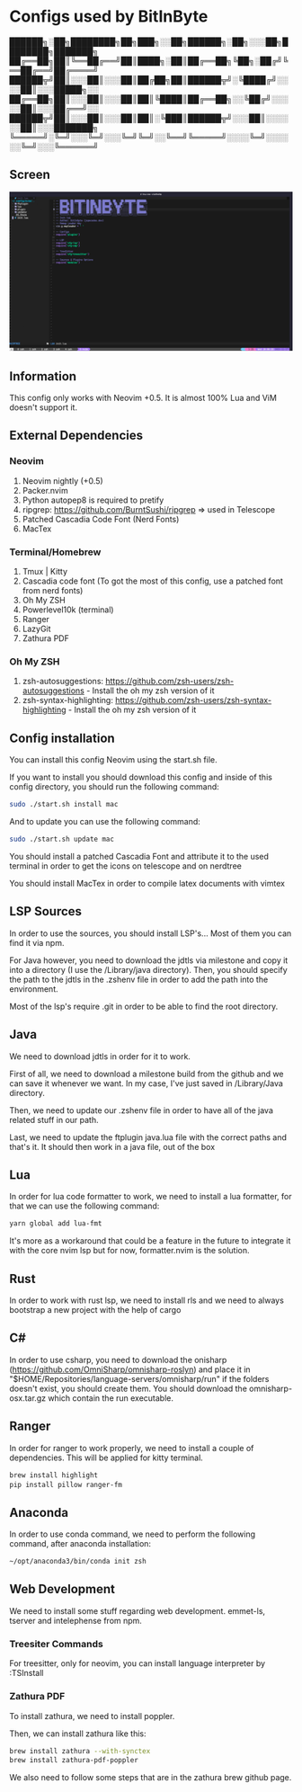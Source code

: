 # Configs used by BitInByte

██████╗░██╗████████╗██╗███╗░░██╗██████╗░██╗░░░██╗████████╗███████╗
██╔══██╗██║╚══██╔══╝██║████╗░██║██╔══██╗╚██╗░██╔╝╚══██╔══╝██╔════╝
██████╦╝██║░░░██║░░░██║██╔██╗██║██████╦╝░╚████╔╝░░░░██║░░░█████╗░░
██╔══██╗██║░░░██║░░░██║██║╚████║██╔══██╗░░╚██╔╝░░░░░██║░░░██╔══╝░░
██████╦╝██║░░░██║░░░██║██║░╚███║██████╦╝░░░██║░░░░░░██║░░░███████╗
╚═════╝░╚═╝░░░╚═╝░░░╚═╝╚═╝░░╚══╝╚═════╝░░░░╚═╝░░░░░░╚═╝░░░╚══════╝

## Screen

![BitInByte IDE](workflow.png)

## Information

This config only works with Neovim +0.5. It is almost 100% Lua and ViM doesn't support it.

## External Dependencies

### Neovim

1. Neovim nightly (+0.5)
2. Packer.nvim
3. Python autopep8 is required to pretify
4. ripgrep: https://github.com/BurntSushi/ripgrep => used in Telescope
5. Patched Cascadia Code Font (Nerd Fonts)
6. MacTex

### Terminal/Homebrew

1. Tmux | Kitty
2. Cascadia code font (To got the most of this config, use a patched font from nerd fonts)
3. Oh My ZSH
4. Powerlevel10k (terminal)
5. Ranger
6. LazyGit
7. Zathura PDF

### Oh My ZSH

1. zsh-autosuggestions: https://github.com/zsh-users/zsh-autosuggestions - Install the oh my zsh version of it
2. zsh-syntax-highlighting: https://github.com/zsh-users/zsh-syntax-highlighting - Install the oh my zsh version of it

## Config installation

You can install this config Neovim using the start.sh file.

If you want to install you should download this config and inside of this config directory, you should run the following command:

```zsh
sudo ./start.sh install mac
```

And to update you can use the following command:
```zsh
sudo ./start.sh update mac
```

You should install a patched Cascadia Font and attribute it to the used terminal in order to get the icons on telescope and on nerdtree

You should install MacTex in order to compile latex documents with vimtex

## LSP Sources

In order to use the sources, you should install LSP's... Most of them you can find it via npm.

For Java however, you need to download the jdtls via milestone and copy it into a directory (I use the /Library/java directory).
Then, you should specify the path to the jdtls in the .zshenv file in order to add the path into the environment.

Most of the lsp's require .git in order to be able to find the root directory.

## Java

We need to download jdtls in order for it to work.

First of all, we need to download a milestone build from the github and we can save it whenever we want. In my case, I've just saved in /Library/Java directory.

Then, we need to update our .zshenv file in order to have all of the java related stuff in our path.

Last, we need to update the ftplugin java.lua file with the correct paths and that's it. It should then work in a java file, out of the box

## Lua

In order for lua code formatter to work, we need to install a lua formatter, for that we can use the following command: 

```zsh
yarn global add lua-fmt
```

It's more as a workaround that could be a feature in the future to integrate it with the core nvim lsp but for now, formatter.nvim is the solution.

## Rust
In order to work with rust lsp, we need to install rls and we need to always bootstrap a new project with the help of cargo

## C#

In order to use csharp, you need to download the onisharp (https://github.com/OmniSharp/omnisharp-roslyn) and place it in "$HOME/Repositories/language-servers/omnisharp/run" if the folders doesn't exist, you should create them. You should download the omnisharp-osx.tar.gz which contain the run executable.

## Ranger

In order for ranger to work properly, we need to install a couple of dependencies. This will be applied for kitty terminal.
```zsh
brew install highlight
pip install pillow ranger-fm
```

## Anaconda

In order to use conda command, we need to perform the following command, after anaconda installation:
```zsh
~/opt/anaconda3/bin/conda init zsh
```
## Web Development
We need to install some stuff regarding web development. emmet-ls, tserver and intelephense from npm.

### Treesiter Commands

For treesitter, only for neovim, you can install language interpreter by :TSInstall <language>

### Zathura PDF

To install zathura, we need to install poppler.

Then, we can install zathura like this:
```zsh
brew install zathura --with-synctex
brew install zathura-pdf-poppler
```

We also need to follow some steps that are in the zathura brew github page.



<!-- To install zathura, we need to install the meson: -->
<!-- ```Python -->
<!-- pip3 install meson -->
<!-- ``` -->
<!---->
<!-- We also need to install popler, we can install it from the homebrew. -->
<!---->
<!-- Then, we need to install girara, zathura and zathura-pdf-popler. We only need to follow the steps on the website. -->
<!---->
<!-- Then, we need to download Zathura and build it with meson and ninja. -->
